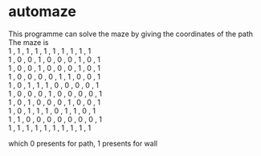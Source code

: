 # automaze
This programme can solve the maze by giving the coordinates of the path  
The maze is  
1 , 1 , 1 , 1 , 1 , 1 , 1 , 1 , 1 , 1  
1 , 0 , 0 , 1 , 0 , 0 , 0 , 1 , 0 , 1    
1 , 0 , 0 , 1 , 0 , 0 , 0 , 1 , 0 , 1  
1 , 0 , 0 , 0 , 0 , 1 , 1 , 0 , 0 , 1  
1 , 0 , 1 , 1 , 1 , 0 , 0 , 0 , 0 , 1  
1 , 0 , 0 , 0 , 1 , 0 , 0 , 0 , 0 , 1  
1 , 0 , 1 , 0 , 0 , 0 , 1 , 0 , 0 , 1  
1 , 0 , 1 , 1 , 1 , 0 , 1 , 1 , 0 , 1  
1 , 1 , 0 , 0 , 0 , 0 , 0 , 0 , 0 , 1  
1 , 1 , 1 , 1 , 1 , 1 , 1 , 1 , 1 , 1  
  
which 0 presents for path, 1 presents for wall
